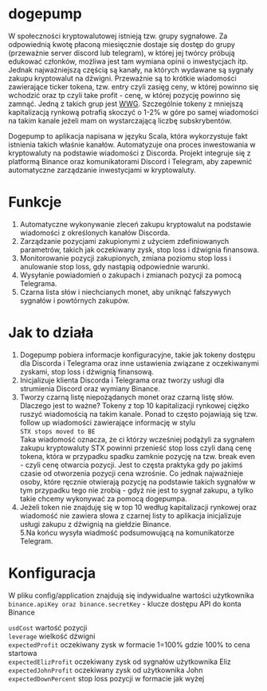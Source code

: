 # dogepump

W społeczności kryptowalutowej istnieją tzw. grupy sygnałowe. Za odpowiednią kwotę płaconą miesięcznie dostaje się dostęp do grupy (przeważnie server discord lub telegram), w której jej twórcy próbują edukować członków, możliwa jest tam wymiana opinii o inwestycjach itp. Jednak najważniejszą częścią są kanały, na których wydawane są sygnały zakupu kryptowalut na dźwigni. Przeważnie są to krótkie wiadomości zawierające ticker tokena, tzw. entry czyli zasięg ceny, w której powinno się wchodzić oraz tp czyli take profit - cenę, w której pozycję powinno się zamnąć. Jedną z takich grup jest [WWG](https://twitter.com/WalshWealthWWG). Szczególnie tokeny z mniejszą kapitalizacją rynkową potrafią skoczyć o 1-2% w góre po samej wiadomości na takim kanale jeżeli mam on wystarczającą liczbę subskrybentów.

Dogepump to aplikacja napisana w języku Scala, która wykorzystuje fakt istnienia takich właśnie kanałów. Automatyzuje ona proces inwestowania w kryptowaluty na podstawie wiadomości z Discorda. Projekt integruje się z platformą Binance oraz komunikatorami Discord i Telegram, aby zapewnić automatyczne zarządzanie inwestycjami w kryptowaluty.

# Funkcje

1. Automatyczne wykonywanie zleceń zakupu kryptowalut na podstawie wiadomości z określonych kanałów Discorda. <br>
2. Zarządzanie pozycjami zakupionymi z użyciem zdefiniowanych parametrów, takich jak oczekiwany zysk, stop loss i dźwignia finansowa. <br>
3. Monitorowanie pozycji zakupionych, zmiana poziomu stop loss i anulowanie stop loss, gdy nastąpią odpowiednie warunki. <br>
4. Wysyłanie powiadomień o zakupach i zmianach pozycji za pomocą Telegrama. <br>
5. Czarna lista słów i niechcianych monet, aby uniknąć fałszywych sygnałów i powtórnych zakupów. <br>

# Jak to działa
1. Dogepump pobiera informacje konfiguracyjne, takie jak tokeny dostępu dla Discorda i Telegrama oraz inne ustawienia związane z oczekiwanymi zyskami, stop loss i dźwignią finansową.
2. Inicjalizuje klienta Discorda i Telegrama oraz tworzy usługi dla strumienia Discord oraz wymiany Binance.
3. Tworzy czarną listę niepożądanych monet oraz czarną listę słów. Dlaczego jest to ważne? Tokeny z top 10 kapitalizacji rynkowej ciężko ruszyć wiadomością na takim kanale. Ponad to często pojawiają się tzw. follow up wiadomości zawierające informację w stylu <br>
`STX stops moved to BE`<br>
Taka wiadomość oznacza, że ci którzy wcześniej podążyli za sygnałem zakupu kryptowaluty STX powinni przenieść stop loss czyli daną cenę tokena, która w przypadku spadku zamknie pozycję na tzw. break even - czyli cenę otwarcia pozycji. Jest to częsta praktyka gdy po jakimś czasie od otworzenia pozycji cena wzrośnie. Co jednak najważnieje osoby, które ręcznie otwierają pozycję na podstawie takich sygnałów w tym przypadku tego nie zrobią - gdyż nie jest to sygnał zakupu, a tylko takie chcemy wykonywać za pomocą dogepumpa. 
4. Jeżeli token nie znajduję się w top 10 według kapitalizacji rynkowej oraz wiadomość nie zawiera słowa z czarnej listy to aplikacja inicjalizuje usługi zakupu z dźwignią na giełdzie Binance. <br>
5.Na końcu wysyła wiadmość podsumowującą na komunikatorze Telegram.

# Konfiguracja

W pliku config/application znajdują się indywidualne wartości użytkownika
`binance.apiKey oraz binance.secretKey` - klucze dostępu API do konta Binance

`usdCost` wartość pozycji <br>
`leverage` wielkość dźwigni <br>
`expectedProfit` oczekiwany zysk w formacie 1=100% gdzie 100% to cena startowa <br>
`expectedElizProfit` oczekiwany zysk od sygnałów użytkownika Eliz <br>
`expectedJohnProfit` oczekiwany zysk od użytkownika John <br>
`expectedDownPercent` stop loss pozycji w formacie jak wyżej <br>

